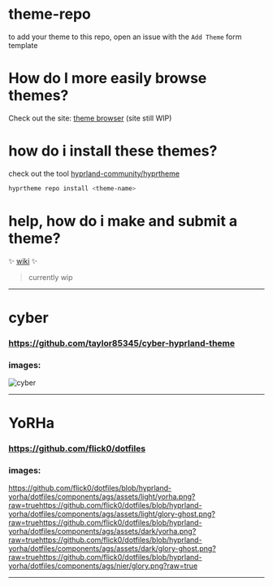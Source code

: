 
# theme-repo

to add your theme to this repo, open an issue with the `Add Theme` form template

# How do I more easily browse themes?
Check out the site: [theme browser](https://hyprland-community.github.io/themes.html) (site still WIP)

# how do i install these themes?

check out the tool [hyprland-community/hyprtheme](https://github.com/hyprland-community/hyprtheme)
```bash
hyprtheme repo install <theme-name>
```

# help, how do i make and submit a theme?
✨ [wiki](https://github.com/hyprland-community/theme-repo/wiki) ✨ 
> currently wip

<hr>



# cyber
### https://github.com/taylor85345/cyber-hyprland-theme

### images:

![cyber](https://user-images.githubusercontent.com/36456160/205144772-bc832650-15e6-4304-9c65-fe7ce7f73e83.png)
 <hr>


# YoRHa
### https://github.com/flick0/dotfiles

### images:

https://github.com/flick0/dotfiles/blob/hyprland-yorha/dotfiles/components/ags/assets/light/yorha.png?raw=truehttps://github.com/flick0/dotfiles/blob/hyprland-yorha/dotfiles/components/ags/assets/light/glory-ghost.png?raw=truehttps://github.com/flick0/dotfiles/blob/hyprland-yorha/dotfiles/components/ags/assets/dark/yorha.png?raw=truehttps://github.com/flick0/dotfiles/blob/hyprland-yorha/dotfiles/components/ags/assets/dark/glory-ghost.png?raw=truehttps://github.com/flick0/dotfiles/blob/hyprland-yorha/dotfiles/components/ags/nier/glory.png?raw=true
 <hr>
